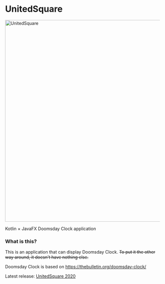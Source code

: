 # UnitedSquare

<img width="658" alt="UnitedSquare" src="https://user-images.githubusercontent.com/70018855/101241809-ce154d00-373c-11eb-85fe-2647a7678cfb.png">

Kotlin × JavaFX Doomsday Clock application

### What is this?
This is an application that can display Doomsday Clock.
~~To put it the other way around, it doesn't have nothing else.~~

Doomsday Clock is based on https://thebulletin.org/doomsday-clock/

Latest release: [UnitedSquare 2020](https://github.com/K-Rintaro/UnitedSquare/releases/tag/v1.0)
